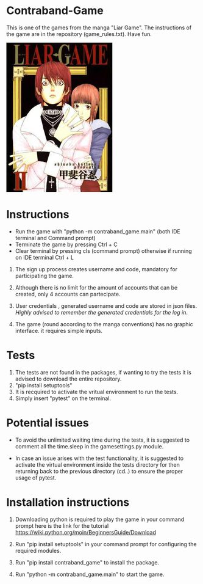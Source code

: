 # Contraband-Game

This is one of the games from the manga "Liar Game". The instructions of the game are in the repository (game_rules.txt). 
Have fun.

![ image alt](https://github.com/andrewisoko/contraband_game/blob/main/images/image%2001.jpg)


# Instructions

* Run the game with "python -m contraband_game.main" (both IDE terminal and Command prompt)
*  Terminate the game by pressing Ctrl + C
* Clear terminal by pressing cls (command prompt) otherwise if running on IDE terminal Ctrl + L

1) The sign up process creates username and code, mandatory for participating the game.

2) Although there is no limit for the amount of accounts that can be created, only 4 accounts can partecipate.

3) User credentials , generated username and code are stored in json files. *Highly advised to remember the generated credentials for the log in*. 

4) The game (round according to the manga conventions) has no graphic interface. it requires simple inputs.

# Tests 

1) The tests are not found in the packages, if wanting to try the tests it is advised to download the entire repository.
2) "pip install setuptools" 
3) It is recquired to activate the vritual environment to run the tests.
4) Simply insert "pytest" on the terminal.


# Potential issues


*  To avoid the unlimited waiting time during the tests, it is suggested to comment all the time.sleep in the gamesettings.py module.

*  In case an issue arises with the test functionality, it is suggested to activate the virtual environment inside the tests directory for then returning back to the previous directory (cd..) to ensure the proper usage of pytest. 


# Installation instructions


1) Downloading python is required to play the game in your command prompt here is the link for the tutorial https://wiki.python.org/moin/BeginnersGuide/Download

2) Run "pip install setuptools" in your command prompt for configuring the required modules.

3) Run "pip install contraband_game" to install the package.

4) Run  "python -m contraband_game.main" to start the game.







